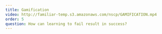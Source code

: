```yaml
---
title: Gamification
video: http://familiar-temp.s3.amazonaws.com/nscp/GAMIFICATION.mp4
order: 5
question: How can learning to fail result in success?
---
```


